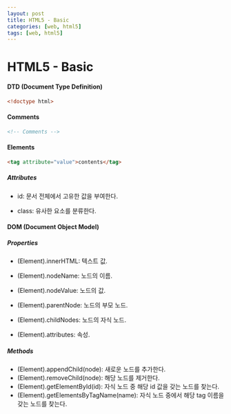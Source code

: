 ```yaml
---
layout: post
title: HTML5 - Basic
categories: [web, html5]
tags: [web, html5]
---
```




# HTML5 - Basic

#### DTD (Document Type Definition)

```html
<!doctype html>
```

#### Comments

```html
<!-- Comments -->
```

#### Elements

```html
<tag attribute="value">contents</tag>
```

##### Attributes

- id: 문서 전체에서 고유한 값을 부여한다.

- class: 유사한 요소를 분류한다.

#### DOM (Document Object Model)

##### Properties

- (Element).innerHTML: 텍스트 값.

- (Element).nodeName: 노드의 이름.

- (Element).nodeValue: 노드의 값.

- (Element).parentNode: 노드의 부모 노드.

- (Element).childNodes: 노드의 자식 노드.

- (Element).attributes: 속성.

##### Methods

- (Element).appendChild(node): 새로운 노드를 추가한다.
- (Element).removeChild(node): 해당 노드를 제거한다.
- (Element).getElementById(id): 자식 노드 중 해당 id 값을 갖는 노드를 찾는다.
- (Element).getElementsByTagName(name): 자식 노드 중에서 해당 tag 이름을 갖는 노드를 찾는다.

